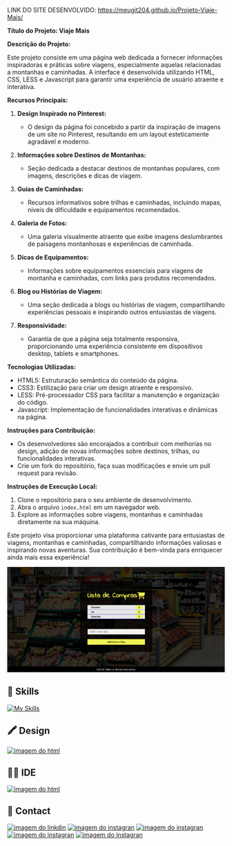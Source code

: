 LINK DO SITE DESENVOLVIDO: https://meugit204.github.io/Projeto-Viaje-Mais/

**Título do Projeto: Viaje Mais**

**Descrição do Projeto:**

Este projeto consiste em uma página web dedicada a fornecer informações inspiradoras e práticas sobre viagens, especialmente aquelas relacionadas a montanhas e caminhadas. A interface é desenvolvida utilizando HTML, CSS, LESS e Javascript para garantir uma experiência de usuário atraente e interativa.

**Recursos Principais:**

1. **Design Inspirado no Pinterest:**
   - O design da página foi concebido a partir da inspiração de imagens de um site no Pinterest, resultando em um layout esteticamente agradável e moderno.

2. **Informações sobre Destinos de Montanhas:**
   - Seção dedicada a destacar destinos de montanhas populares, com imagens, descrições e dicas de viagem.

3. **Guias de Caminhadas:**
   - Recursos informativos sobre trilhas e caminhadas, incluindo mapas, níveis de dificuldade e equipamentos recomendados.

4. **Galeria de Fotos:**
   - Uma galeria visualmente atraente que exibe imagens deslumbrantes de paisagens montanhosas e experiências de caminhada.

5. **Dicas de Equipamentos:**
   - Informações sobre equipamentos essenciais para viagens de montanha e caminhadas, com links para produtos recomendados.

6. **Blog ou Histórias de Viagem:**
   - Uma seção dedicada a blogs ou histórias de viagem, compartilhando experiências pessoais e inspirando outros entusiastas de viagens.

7. **Responsividade:**
   - Garantia de que a página seja totalmente responsiva, proporcionando uma experiência consistente em dispositivos desktop, tablets e smartphones.

**Tecnologias Utilizadas:**

- HTML5: Estruturação semântica do conteúdo da página.
- CSS3: Estilização para criar um design atraente e responsivo.
- LESS: Pré-processador CSS para facilitar a manutenção e organização do código.
- Javascript: Implementação de funcionalidades interativas e dinâmicas na página.

**Instruções para Contribuição:**

- Os desenvolvedores são encorajados a contribuir com melhorias no design, adição de novas informações sobre destinos, trilhas, ou funcionalidades interativas.
- Crie um fork do repositório, faça suas modificações e envie um pull request para revisão.

**Instruções de Execução Local:**

1. Clone o repositório para o seu ambiente de desenvolvimento.
2. Abra o arquivo `index.html` em um navegador web.
3. Explore as informações sobre viagens, montanhas e caminhadas diretamente na sua máquina.

Este projeto visa proporcionar uma plataforma cativante para entusiastas de viagens, montanhas e caminhadas, compartilhando informações valiosas e inspirando novas aventuras. Sua contribuição é bem-vinda para enriquecer ainda mais essa experiência!


![Texto Alternativo](https://github.com/meugit204/imagens/blob/66e4b94faaf66391b505515de6e9b15ac7aab79c/lista%20de%20compras.png)

 
 
## 🚀 Skills

[![My Skills](https://skillicons.dev/icons?i=js,html,css,angular,git)](https://skillicons.dev)

## 🖍 Design

[![imagem do html](https://img.shields.io/badge/Figma-F24E1E?style=for-the-badge&logo=figma&logoColor=white)](#)


## 👩‍💻 IDE

[![imagem do html](https://img.shields.io/badge/Visual_Studio_Code-0078D4?style=for-the-badge&logo=visual%20studio%20code&logoColor=white)](#)

## 📱 Contact

[![imagem do linkdin](https://img.shields.io/badge/LinkedIn-0077B5?style=for-the-badge&logo=linkedin&logoColor=white)](https://www.linkedin.com/in/ricardo-vieira-dev/)
[![imagem do instagran](https://img.shields.io/badge/Instagram-E4405F?style=for-the-badge&logo=instagram&logoColor=white)](https://www.instagram.com/kadu_vieira_rv/)
[![imagem do instagran](https://img.shields.io/badge/Gmail-D14836?style=for-the-badge&logo=gmail&logoColor=white)](<mailto:ricardo.dev.of@gmail.com>)
[![imagem do instagran](https://img.shields.io/badge/WhatsApp-25D366?style=for-the-badge&logo=whatsapp&logoColor=white)](https://wa.me/5598984178259)
[![imagem do instagran](https://img.shields.io/badge/website-000000?style=for-the-badge&logo=About.me&logoColor=white)](#)

